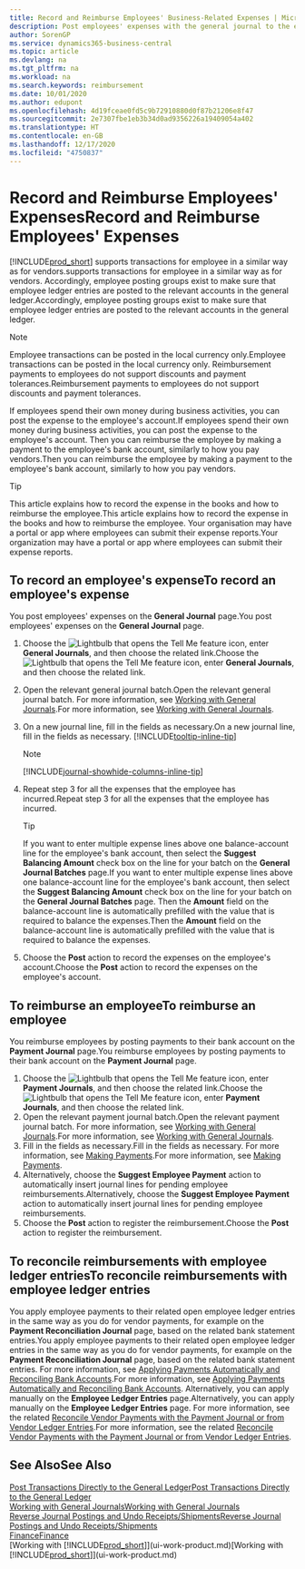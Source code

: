 ```yaml
---
title: Record and Reimburse Employees' Business-Related Expenses | Microsoft Docs
description: Post employees' expenses with the general journal to the employee's account and later post a payment to the employee's bank account to reimburse for the business-related expense.
author: SorenGP
ms.service: dynamics365-business-central
ms.topic: article
ms.devlang: na
ms.tgt_pltfrm: na
ms.workload: na
ms.search.keywords: reimbursement
ms.date: 10/01/2020
ms.author: edupont
ms.openlocfilehash: 4d19fceae0fd5c9b72910880d0f87b21206e8f47
ms.sourcegitcommit: 2e7307fbe1eb3b34d0ad9356226a19409054a402
ms.translationtype: HT
ms.contentlocale: en-GB
ms.lasthandoff: 12/17/2020
ms.locfileid: "4750837"
---
```

# <a name="record-and-reimburse-employees-expenses"></a><span data-ttu-id="91ff0-103">Record and Reimburse Employees' Expenses</span><span class="sxs-lookup"><span data-stu-id="91ff0-103">Record and Reimburse Employees' Expenses</span></span>

[!INCLUDE[prod_short](includes/prod_short.md)] <span data-ttu-id="91ff0-104">supports transactions for employee in a similar way as for vendors.</span><span class="sxs-lookup"><span data-stu-id="91ff0-104">supports transactions for employee in a similar way as for vendors.</span></span> <span data-ttu-id="91ff0-105">Accordingly, employee posting groups exist to make sure that employee ledger entries are posted to the relevant accounts in the general ledger.</span><span class="sxs-lookup"><span data-stu-id="91ff0-105">Accordingly, employee posting groups exist to make sure that employee ledger entries are posted to the relevant accounts in the general ledger.</span></span>

> [!NOTE]  
> <span data-ttu-id="91ff0-106">Employee transactions can be posted in the local currency only.</span><span class="sxs-lookup"><span data-stu-id="91ff0-106">Employee transactions can be posted in the local currency only.</span></span> <span data-ttu-id="91ff0-107">Reimbursement payments to employees do not support discounts and payment tolerances.</span><span class="sxs-lookup"><span data-stu-id="91ff0-107">Reimbursement payments to employees do not support discounts and payment tolerances.</span></span>

<span data-ttu-id="91ff0-108">If employees spend their own money during business activities, you can post the expense to the employee's account.</span><span class="sxs-lookup"><span data-stu-id="91ff0-108">If employees spend their own money during business activities, you can post the expense to the employee's account.</span></span> <span data-ttu-id="91ff0-109">Then you can reimburse the employee by making a payment to the employee's bank account, similarly to how you pay vendors.</span><span class="sxs-lookup"><span data-stu-id="91ff0-109">Then you can reimburse the employee by making a payment to the employee's bank account, similarly to how you pay vendors.</span></span>  

> [!TIP]
> <span data-ttu-id="91ff0-110">This article explains how to record the expense in the books and how to reimburse the employee.</span><span class="sxs-lookup"><span data-stu-id="91ff0-110">This article explains how to record the expense in the books and how to reimburse the employee.</span></span> <span data-ttu-id="91ff0-111">Your organisation may have a portal or app where employees can submit their expense reports.</span><span class="sxs-lookup"><span data-stu-id="91ff0-111">Your organization may have a portal or app where employees can submit their expense reports.</span></span>

## <a name="to-record-an-employees-expense"></a><span data-ttu-id="91ff0-112">To record an employee's expense</span><span class="sxs-lookup"><span data-stu-id="91ff0-112">To record an employee's expense</span></span>
<span data-ttu-id="91ff0-113">You post employees' expenses on the **General Journal** page.</span><span class="sxs-lookup"><span data-stu-id="91ff0-113">You post employees' expenses on the **General Journal** page.</span></span>
1. <span data-ttu-id="91ff0-114">Choose the ![Lightbulb that opens the Tell Me feature](media/ui-search/search_small.png "Tell me what you want to do") icon, enter **General Journals**, and then choose the related link.</span><span class="sxs-lookup"><span data-stu-id="91ff0-114">Choose the ![Lightbulb that opens the Tell Me feature](media/ui-search/search_small.png "Tell me what you want to do") icon, enter **General Journals**, and then choose the related link.</span></span>
2. <span data-ttu-id="91ff0-115">Open the relevant general journal batch.</span><span class="sxs-lookup"><span data-stu-id="91ff0-115">Open the relevant general journal batch.</span></span> <span data-ttu-id="91ff0-116">For more information, see [Working with General Journals](ui-work-general-journals.md).</span><span class="sxs-lookup"><span data-stu-id="91ff0-116">For more information, see [Working with General Journals](ui-work-general-journals.md).</span></span>
3. <span data-ttu-id="91ff0-117">On a new journal line, fill in the fields as necessary.</span><span class="sxs-lookup"><span data-stu-id="91ff0-117">On a new journal line, fill in the fields as necessary.</span></span> [!INCLUDE[tooltip-inline-tip](includes/tooltip-inline-tip_md.md)]    

    > [!NOTE]
    > [!INCLUDE[journal-showhide-columns-inline-tip](includes/journal-showhide-columns-inline-tip.md)]
4. <span data-ttu-id="91ff0-118">Repeat step 3 for all the expenses that the employee has incurred.</span><span class="sxs-lookup"><span data-stu-id="91ff0-118">Repeat step 3 for all the expenses that the employee has incurred.</span></span>

    > [!TIP]  
    > <span data-ttu-id="91ff0-119">If you want to enter multiple expense lines above one balance-account line for the employee's bank account, then select the **Suggest Balancing Amount** check box on the line for your batch on the **General Journal Batches** page.</span><span class="sxs-lookup"><span data-stu-id="91ff0-119">If you want to enter multiple expense lines above one balance-account line for the employee's bank account, then select the **Suggest Balancing Amount** check box on the line for your batch on the **General Journal Batches** page.</span></span> <span data-ttu-id="91ff0-120">Then the **Amount** field on the balance-account line is automatically prefilled with the value that is required to balance the expenses.</span><span class="sxs-lookup"><span data-stu-id="91ff0-120">Then the **Amount** field on the balance-account line is automatically prefilled with the value that is required to balance the expenses.</span></span>
5. <span data-ttu-id="91ff0-121">Choose the **Post** action to record the expenses on the employee's account.</span><span class="sxs-lookup"><span data-stu-id="91ff0-121">Choose the **Post** action to record the expenses on the employee's account.</span></span>

## <a name="to-reimburse-an-employee"></a><span data-ttu-id="91ff0-122">To reimburse an employee</span><span class="sxs-lookup"><span data-stu-id="91ff0-122">To reimburse an employee</span></span>
<span data-ttu-id="91ff0-123">You reimburse employees by posting payments to their bank account on the **Payment Journal** page.</span><span class="sxs-lookup"><span data-stu-id="91ff0-123">You reimburse employees by posting payments to their bank account on the **Payment Journal** page.</span></span>
1. <span data-ttu-id="91ff0-124">Choose the ![Lightbulb that opens the Tell Me feature](media/ui-search/search_small.png "Tell me what you want to do") icon, enter **Payment Journals**, and then choose the related link.</span><span class="sxs-lookup"><span data-stu-id="91ff0-124">Choose the ![Lightbulb that opens the Tell Me feature](media/ui-search/search_small.png "Tell me what you want to do") icon, enter **Payment Journals**, and then choose the related link.</span></span>
2. <span data-ttu-id="91ff0-125">Open the relevant payment journal batch.</span><span class="sxs-lookup"><span data-stu-id="91ff0-125">Open the relevant payment journal batch.</span></span> <span data-ttu-id="91ff0-126">For more information, see [Working with General Journals](ui-work-general-journals.md).</span><span class="sxs-lookup"><span data-stu-id="91ff0-126">For more information, see [Working with General Journals](ui-work-general-journals.md).</span></span>
3. <span data-ttu-id="91ff0-127">Fill in the fields as necessary.</span><span class="sxs-lookup"><span data-stu-id="91ff0-127">Fill in the fields as necessary.</span></span> <span data-ttu-id="91ff0-128">For more information, see [Making Payments](payables-make-payments.md).</span><span class="sxs-lookup"><span data-stu-id="91ff0-128">For more information, see [Making Payments](payables-make-payments.md).</span></span>
4. <span data-ttu-id="91ff0-129">Alternatively, choose the **Suggest Employee Payment** action to automatically insert journal lines for pending employee reimbursements.</span><span class="sxs-lookup"><span data-stu-id="91ff0-129">Alternatively, choose the **Suggest Employee Payment** action to automatically insert journal lines for pending employee reimbursements.</span></span>
5. <span data-ttu-id="91ff0-130">Choose the **Post** action to register the reimbursement.</span><span class="sxs-lookup"><span data-stu-id="91ff0-130">Choose the **Post** action to register the reimbursement.</span></span>  

## <a name="to-reconcile-reimbursements-with-employee-ledger-entries"></a><span data-ttu-id="91ff0-131">To reconcile reimbursements with employee ledger entries</span><span class="sxs-lookup"><span data-stu-id="91ff0-131">To reconcile reimbursements with employee ledger entries</span></span>
<span data-ttu-id="91ff0-132">You apply employee payments to their related open employee ledger entries in the same way as you do for vendor payments, for example on the **Payment Reconciliation Journal** page, based on the related bank statement entries.</span><span class="sxs-lookup"><span data-stu-id="91ff0-132">You apply employee payments to their related open employee ledger entries in the same way as you do for vendor payments, for example on the **Payment Reconciliation Journal** page, based on the related bank statement entries.</span></span> <span data-ttu-id="91ff0-133">For more information, see [Applying Payments Automatically and Reconciling Bank Accounts](receivables-apply-payments-auto-reconcile-bank-accounts.md).</span><span class="sxs-lookup"><span data-stu-id="91ff0-133">For more information, see [Applying Payments Automatically and Reconciling Bank Accounts](receivables-apply-payments-auto-reconcile-bank-accounts.md).</span></span> <span data-ttu-id="91ff0-134">Alternatively, you can apply manually on the **Employee Ledger Entries** page.</span><span class="sxs-lookup"><span data-stu-id="91ff0-134">Alternatively, you can apply manually on the **Employee Ledger Entries** page.</span></span> <span data-ttu-id="91ff0-135">For more information, see the related [Reconcile Vendor Payments with the Payment Journal or from Vendor Ledger Entries](payables-how-apply-purchase-transactions-manually.md).</span><span class="sxs-lookup"><span data-stu-id="91ff0-135">For more information, see the related [Reconcile Vendor Payments with the Payment Journal or from Vendor Ledger Entries](payables-how-apply-purchase-transactions-manually.md).</span></span>  

## <a name="see-also"></a><span data-ttu-id="91ff0-136">See Also</span><span class="sxs-lookup"><span data-stu-id="91ff0-136">See Also</span></span>
[<span data-ttu-id="91ff0-137">Post Transactions Directly to the General Ledger</span><span class="sxs-lookup"><span data-stu-id="91ff0-137">Post Transactions Directly to the General Ledger</span></span>](finance-how-post-transactions-directly.md)  
[<span data-ttu-id="91ff0-138">Working with General Journals</span><span class="sxs-lookup"><span data-stu-id="91ff0-138">Working with General Journals</span></span>](ui-work-general-journals.md)  
[<span data-ttu-id="91ff0-139">Reverse Journal Postings and Undo Receipts/Shipments</span><span class="sxs-lookup"><span data-stu-id="91ff0-139">Reverse Journal Postings and Undo Receipts/Shipments</span></span>](finance-how-reverse-journal-posting.md)  
[<span data-ttu-id="91ff0-140">Finance</span><span class="sxs-lookup"><span data-stu-id="91ff0-140">Finance</span></span>](finance.md)  
<span data-ttu-id="91ff0-141">[Working with [!INCLUDE[prod_short](includes/prod_short.md)]](ui-work-product.md)</span><span class="sxs-lookup"><span data-stu-id="91ff0-141">[Working with [!INCLUDE[prod_short](includes/prod_short.md)]](ui-work-product.md)</span></span>  
